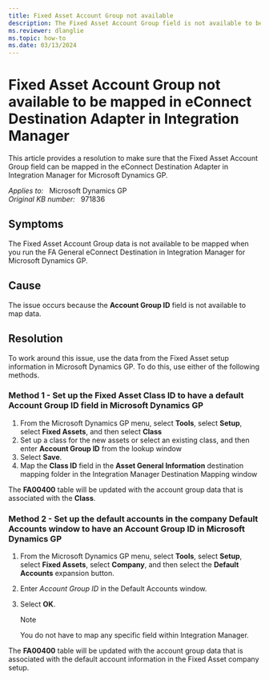 ```yaml
---
title: Fixed Asset Account Group not available
description: The Fixed Asset Account Group field is not available to be mapped in the eConnect Destination Adapter in Integration Manager for Microsoft Dynamics GP.
ms.reviewer: dlanglie
ms.topic: how-to
ms.date: 03/13/2024
---
```

# Fixed Asset Account Group not available to be mapped in eConnect Destination Adapter in Integration Manager

This article provides a resolution to make sure that the Fixed Asset Account Group field can be mapped in the eConnect Destination Adapter in Integration Manager for Microsoft Dynamics GP.

_Applies to:_ &nbsp; Microsoft Dynamics GP  
_Original KB number:_ &nbsp; 971836

## Symptoms

The Fixed Asset Account Group data is not available to be mapped when you run the FA General eConnect Destination in Integration Manager for Microsoft Dynamics GP.

## Cause

The issue occurs because the **Account Group ID** field is not available to map data.

## Resolution

To work around this issue, use the data from the Fixed Asset setup information in Microsoft Dynamics GP. To do this, use either of the following methods.

### Method 1 - Set up the Fixed Asset Class ID to have a default Account Group ID field in Microsoft Dynamics GP

1. From the Microsoft Dynamics GP menu, select **Tools**, select **Setup**, select **Fixed Assets**, and then select **Class**
2. Set up a class for the new assets or select an existing class, and then enter **Account Group ID** from the lookup window
3. Select **Save**.
4. Map the **Class ID** field in the **Asset General Information** destination mapping folder in the Integration Manager Destination Mapping window

The **FA00400** table will be updated with the account group data that is associated with the **Class**.

### Method 2 - Set up the default accounts in the company Default Accounts window to have an Account Group ID in Microsoft Dynamics GP

1. From the Microsoft Dynamics GP menu, select **Tools**, select **Setup**, select **Fixed Assets**, select **Company**, and then select the **Default Accounts** expansion button.
2. Enter *Account Group ID* in the Default Accounts window.
3. Select **OK**.

    > [!NOTE]
    > You do not have to map any specific field within Integration Manager.

The **FA00400** table will be updated with the account group data that is associated with the default account information in the Fixed Asset company setup.
